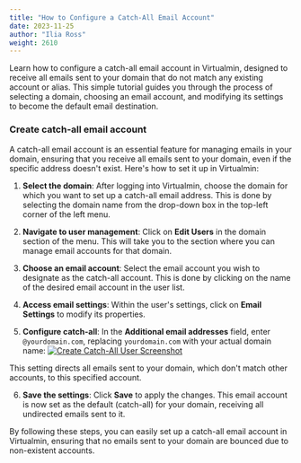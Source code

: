 ```yaml
---
title: "How to Configure a Catch-All Email Account"
date: 2023-11-25
author: "Ilia Ross"
weight: 2610
---
```

Learn how to configure a catch-all email account in Virtualmin, designed to receive all emails sent to your domain that do not match any existing account or alias. This simple tutorial guides you through the process of selecting a domain, choosing an email account, and modifying its settings to become the default email destination.

### Create catch-all email account

A catch-all email account is an essential feature for managing emails in your domain, ensuring that you receive all emails sent to your domain, even if the specific address doesn't exist. Here's how to set it up in Virtualmin:

1. **Select the domain**: After logging into Virtualmin, choose the domain for which you want to set up a catch-all email address. This is done by selecting the domain name from the drop-down box in the top-left corner of the left menu.

2. **Navigate to user management**: Click on **Edit Users** in the domain section of the menu. This will take you to the section where you can manage email accounts for that domain.

3. **Choose an email account**: Select the email account you wish to designate as the catch-all account. This is done by clicking on the name of the desired email account in the user list.

4. **Access email settings**: Within the user's settings, click on **Email Settings** to modify its properties.

5. **Configure catch-all**: In the **Additional email addresses** field, enter `@yourdomain.com`, replacing `yourdomain.com` with your actual domain name:
    [![](/images/docs/screenshots/tutorials/step-by-step/light/create-user-catch-all.png "Create Catch-All User Screenshot")](/images/docs/screenshots/tutorials/step-by-step/light/create-user-catch-all.png)

This setting directs all emails sent to your domain, which don't match other accounts, to this specified account.

6. **Save the settings**: Click **Save** to apply the changes. This email account is now set as the default (catch-all) for your domain, receiving all undirected emails sent to it.

By following these steps, you can easily set up a catch-all email account in Virtualmin, ensuring that no emails sent to your domain are bounced due to non-existent accounts.
